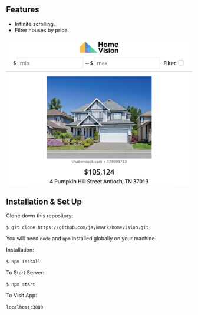 ## Features
- Infinite scrolling.
- Filter houses by price.

<kbd>
<p align="center">
  <img src="./src/static/home-vision-screenshot.png" alt="Home Vision screenshot"
	title="Home Vision screenshot" align="center" width="600" />
</p>
</kbd>

## Installation & Set Up
Clone down this repository:

`$ git clone https://github.com/jaykmark/homevision.git`

You will need `node` and `npm` installed globally on your machine.  

Installation:

`$ npm install`  

To Start Server:

`$ npm start`  

To Visit App:

`localhost:3000`
